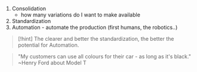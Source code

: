 1. Consolidation
	- how many variations do I want to make available
2. Standardization
3. Automation - automate the production (first humans, the robotics..)

> [!hint] The clearer and better the standardization, the better the potential for Automation.

> "My customers can use all colours for their car - as long as it's black." ~Henry Ford about Model T

